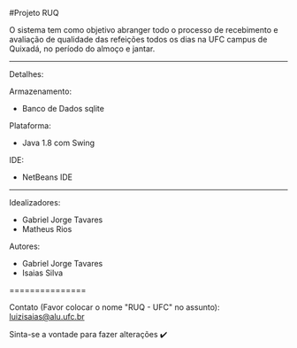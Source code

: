 #Projeto RUQ

O sistema tem como objetivo abranger todo o processo de recebimento e avaliação de qualidade das refeições todos os dias na UFC campus de Quixadá, no período do almoço e jantar.

---------------
Detalhes:

Armazenamento:
 - Banco de Dados sqlite

Plataforma:
 - Java 1.8 com Swing

IDE:
 - NetBeans IDE
---------------
Idealizadores:
 - Gabriel Jorge Tavares
 - Matheus Rios
 
 
Autores:
 - Gabriel Jorge Tavares
 - Isaias Silva

===============

Contato (Favor colocar o nome "RUQ - UFC" no assunto):
luizisaias@alu.ufc.br

Sinta-se a vontade para fazer alterações :heavy_check_mark:

